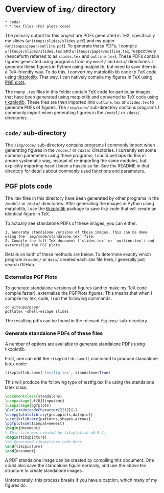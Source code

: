 # Overview of `img/` directory

    * code/
    * *.tex files (PGF plots code)

The primary output for this project are PDFs generated in TeX, specifically my slides (`writeups/slides/slides.pdf`) and my paper (`writeups/paper/outline.pdf`). 
To generate these PDFs, I compile  `writeups/slides/slides.tex` and `writeups/paper/outline.tex`, respectively (henceforth referred to as `slides.tex` and `outline.tex`). 
These PDFs contain figures generated using programs from my `model/` and `data/` directories.
I generate these figures in Python using matplotlib, but need to save them in a TeX-friendly way.
To do this, I convert my matplotlib lib code to TeX code using  [tikzplotlib](https://github.com/nschloe/tikzplotlib). 
That way, I can natively compile my figures in TeX using [PGF plots](http://pgfplots.sourceforge.net/).

The many `.tex` files in this folder contain TeX code for particular images that have been generated using matplotlib and converted to TeX code using [tikzplotlib](https://github.com/nschloe/tikzplotlib). 
These files are then imported into `outline.tex` or `slides.tex` to generate PDFs of figures. 
The `/img/code/` sub-directory contains programs I commonly import when generating figures in the `/model/` or `/data/` directories. 

## `code/` sub-directory

The `/img/code/` sub-directory contains programs I commonly import when generating figures in the `/model/` or `/data/` directories. 
I currently set some common parameters using these programs; I could perhaps do this in amore systematic way, instead of re-importing the same modules, but explicitly importing hasn't been a hassle so far. 
See the README in that directory for details about commonly used functions and parameters.

## PGF plots code

The .tex files in this directory have been generated by other programs in the `/model/` or `/data/` directories.
After generating the images in Python using matplotlib, I use the [tikzplotlib](https://github.com/nschloe/tikzplotlib) package to save tikz code that will create an identical figure in TeX.

To actually see standalone PDFs of these images, you can either:

	1. Generate standalone versions of these images. This can be done using the `img/code/standalone.tex` file.
	2. Compile the full TeX document (`slides.tex` or `outline.tex`) and externalize the PGF plots.

Details on both of these methods are below.  To determine exactly which program in `model/` or `data/` created each .tex file here, I generally just search GitHub. 

### Externalize PGF Plots

To generate standalone versions of figures (and to make my TeX code compile faster), externalize the PGFPlots figures.
This means that when I compile my tex, code, I run the following commands:
```shell session
cd witeups/paper
pdflatex -shell-escape slides
```
The resulting pdfs can be found in the relevant `figures/` sub-directory.

### Generate standalone PDFs of these files

A number of options are available to generate standalone PDFs using tikzplotlib. 

First, one can edit the `tikzplotlib.save()` command to produce standalone latex code:
```python
tikzplotlib.save('testfig.tex', standalone=True)
```
This will produce the following type of testfig.tex file using the standalone latex class:
```latex
\documentclass{standalone}
\usepackage[utf8]{inputenc}
\usepackage{pgfplots}
\DeclareUnicodeCharacter{2212}{−}
\usepgfplotslibrary{groupplots,dateplot}
\usetikzlibrary{patterns,shapes.arrows}
\pgfplotsset{compat=newest}
\begin{document}
% This file was created by tikzplotlib v0.9.2.
\begin{tikzpicture}
%%% Generated tikzpicture code here
\end{tikzpicture}
\end{document}
```
A PDF standalone image can be created by compiling this document.
One could also save the standalone figure normally, and use the above tex structure to create standalone images. 

Unfortunately, this process breaks if you have a caption, which many of my figures do. 

